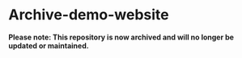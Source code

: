 # Archive-demo-website

**Please note: This repository is now archived and will no longer be updated or maintained.**
